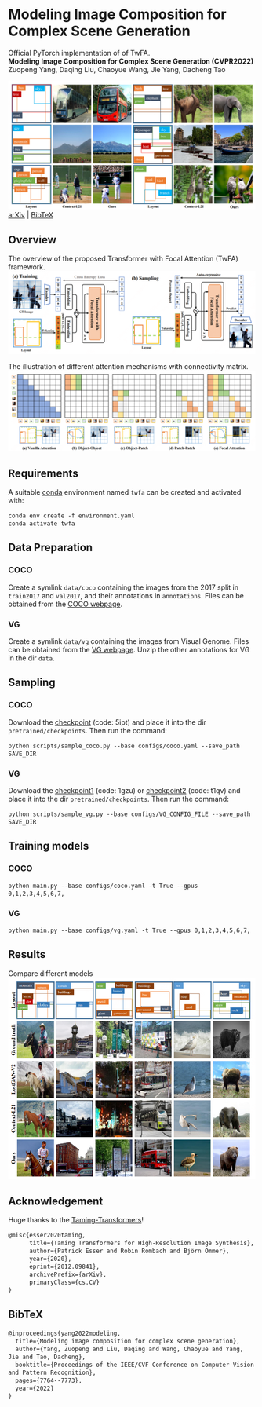 # Modeling Image Composition for Complex Scene Generation

Official PyTorch implementation of of TwFA. <br>
**Modeling Image Composition for Complex Scene Generation (CVPR2022)** <br>
Zuopeng Yang, Daqing Liu, Chaoyue Wang, Jie Yang, Dacheng Tao <br>

![samples](assets/figure0.png)
[arXiv](https://arxiv.org/abs/2206.00923) | [BibTeX](#bibtex)


## Overview
The overview of the proposed Transformer with Focal Attention (TwFA) framework.
![pipeline](assets/figure1.png)

The illustration of different attention mechanisms with connectivity matrix. 
![matrix](assets/figure2.png)

## Requirements
A suitable [conda](https://conda.io/) environment named `twfa` can be created
and activated with:
```
conda env create -f environment.yaml
conda activate twfa
```


## Data Preparation

### COCO
Create a symlink `data/coco` containing the images from the 2017 split in
`train2017` and `val2017`, and their annotations in `annotations`. Files can be
obtained from the [COCO webpage](https://cocodataset.org/).

### VG
Create a symlink `data/vg` containing the images from Visual Genome. Files can be
obtained from the [VG webpage](https://visualgenome.org/). Unzip the other annotations for VG in the dir `data`.

## Sampling

### COCO
Download the [checkpoint](https://pan.baidu.com/s/1E7BSTe1Ky0fLO-IYYmjjGQ) (code: 5ipt) and place it into the dir `pretrained/checkpoints`. Then run the command:
```
python scripts/sample_coco.py --base configs/coco.yaml --save_path SAVE_DIR
```

### VG
Download the [checkpoint1](https://pan.baidu.com/s/1PVDSJ6o70sz9v1-VuBGVTA) (code: 1gzu) or [checkpoint2](https://pan.baidu.com/s/1BCOjMHRsHc_HtVHwziH4AQ) (code: t1qv) and place it into the dir `pretrained/checkpoints`. Then run the command:
```
python scripts/sample_vg.py --base configs/VG_CONFIG_FILE --save_path SAVE_DIR
```


## Training models

### COCO
```
python main.py --base configs/coco.yaml -t True --gpus 0,1,2,3,4,5,6,7,
```

### VG
```
python main.py --base configs/vg.yaml -t True --gpus 0,1,2,3,4,5,6,7,
```


## Results
Compare different models
![compare](assets/figure3.png)


## Acknowledgement

Huge thanks to the [Taming-Transformers](https://github.com/CompVis/taming-transformers)!
```
@misc{esser2020taming,
      title={Taming Transformers for High-Resolution Image Synthesis}, 
      author={Patrick Esser and Robin Rombach and Björn Ommer},
      year={2020},
      eprint={2012.09841},
      archivePrefix={arXiv},
      primaryClass={cs.CV}
}
```


## BibTeX
```
@inproceedings{yang2022modeling,
  title={Modeling image composition for complex scene generation},
  author={Yang, Zuopeng and Liu, Daqing and Wang, Chaoyue and Yang, Jie and Tao, Dacheng},
  booktitle={Proceedings of the IEEE/CVF Conference on Computer Vision and Pattern Recognition},
  pages={7764--7773},
  year={2022}
}
```
